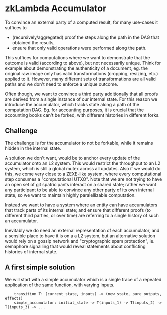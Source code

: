 # zkLambda Accumulator

To convince an external party of a computed result, for many use-cases it suffices to
 - (recursively/aggregated) proof the steps along the path in the DAG that obtained the results,
 - ensure that only valid operations were performed along the path.
 
This suffices for computations where we want to demonstrate that the outcome is valid (according to above), but not necessarily unique.
Think for example about demonstrating the authenticity of a document, eg. the original raw image only has valid transformations
(cropping, resizing, etc.) applied to it. However, many different sets of transformations are all valid paths
and we don't need to enforce a unique outcome.

Often though, we want to convince a third party additionally that all proofs are derived from a single instance of our internal state.
For this reason we introduce the accumulator, which tracks state along a path of the computation DAG.
Eg. for accounting purposes, it is crucial that the accounting books can't be forked, with different histories in different forks.

## Challenge

The challenge is for the accumulator to not be forkable, while it remains hidden in the internal state. 

A solution we don't want, would be to anchor every update of the accumulator onto an L2 system.
This would restrict the throughput to an L2 system, which is still a global mutex across all updates.
Also if we would do this, we come very close to a ZEXE-like system, where every computational step consumes a "computational UTXO".
Note that we are not trying to have an open set of git spatricipants interact on a shared state; rather we want any participant
to be able to convince any other party of its own internal state, so we want to maintain highly paralellizable computation.

Instead we want to have a system where an entity can have accumulators that track parts of its internal state;
and ensure that different proofs (to different third parties, or over time) are referring to a single history of such an accumulator.

Inevitably we do need an external representation of each accumulator, and a sensible place to have it is on a a L2 system,
but an alternative solution would rely on a gossip network and "cryptographic spam protection", 
ie. semaphore signalling that would reveal statements about conflicting histories of internal state.

## A first simple solution

We will start with a simple accumulator which is a single trace of a repeated application of the same function, with varying inputs.

```
    transition T: (current_state, inputs) -> (new_state, pure_outputs, effects)
    simple_accumulator: initial_state -> T(inputs_1) -> T(inputs_2) -> T(inputs_3) -> ...
```


